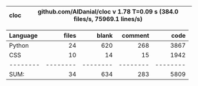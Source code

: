 cloc|github.com/AlDanial/cloc v 1.78  T=0.09 s (384.0 files/s, 75969.1 lines/s)
--- | ---

Language|files|blank|comment|code
:-------|-------:|-------:|-------:|-------:
Python|24|620|268|3867
CSS|10|14|15|1942
--------|--------|--------|--------|--------
SUM:|34|634|283|5809
